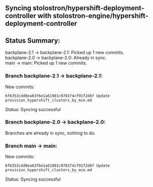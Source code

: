 ## Syncing stolostron/hypershift-deployment-controller with stolostron-engine/hypershift-deployment-controller

## Status Summary:

backplane-2.1 -> backplane-2.1: Picked up 1 new commits.  
backplane-2.0 -> backplane-2.0: Already in sync.  
main -> main: Picked up 1 new commits.  

### Branch backplane-2.1 -> backplane-2.1:

New commits:

```
6f6353cdd8ea63f6e1a61901c9701f4cf91f2d6f Update provision_hypershift_clusters_by_mce.md
```

Status: Syncing successful

### Branch backplane-2.0 -> backplane-2.0:

Branches are already in sync, nothing to do.

### Branch main -> main:

New commits:

```
6f6353cdd8ea63f6e1a61901c9701f4cf91f2d6f Update provision_hypershift_clusters_by_mce.md
```

Status: Syncing successful
